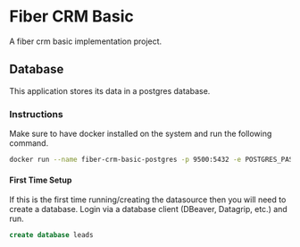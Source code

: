 # Fiber CRM Basic
A fiber crm basic implementation project.

## Database
This application stores its data in a postgres database.

### Instructions
Make sure to have docker installed on the system and run the following command.
```bash
docker run --name fiber-crm-basic-postgres -p 9500:5432 -e POSTGRES_PASSWORD=my-secret-pw -d postgres
```

#### First Time Setup
If this is the first time running/creating the datasource then you will need to create a database.
Login via a database client (DBeaver, Datagrip, etc.) and run.
```sql
create database leads
```
